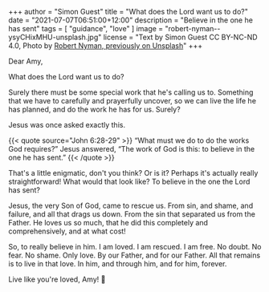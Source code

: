 +++
author = "Simon Guest"
title = "What does the Lord want us to do?"
date = "2021-07-07T06:51:00+12:00"
description = "Believe in the one he has sent"
tags = [ "guidance", "love" ]
image = "robert-nyman--ysyCHixMHU-unsplash.jpg"
license = "Text by Simon Guest CC BY-NC-ND 4.0, Photo by [Robert Nyman, previously on Unsplash](https://unsplash.com/@robertnyman)"
+++

Dear Amy,

What does the Lord want us to do?

Surely there must be some special work that he's calling us to. Something that we have to carefully and prayerfully uncover, so we can live the life he has planned, and do the work he has for us. Surely?

Jesus was once asked exactly this.

{{< quote source="John 6:28-29" >}}
“What must we do to do the works God requires?”  Jesus answered, “The work of God is this: to believe in the one he has sent.”
{{< /quote >}}

That's a little enigmatic, don't you think? Or is it? Perhaps it's actually really straightforward! What would that look like? To believe in the one the Lord has sent?

Jesus, the very Son of God, came to rescue us. From sin, and shame, and failure, and all that drags us down. From the sin that separated us from the Father. He loves us so much, that he did this completely and comprehensively, and at what cost!

So, to really believe in him.  I am loved. I am rescued. I am free. No doubt. No fear. No shame. Only love. By our Father, and for our Father.  All that remains is to live in that love. In him, and through him, and for him, forever.

Live like you're loved, Amy! 🙏
